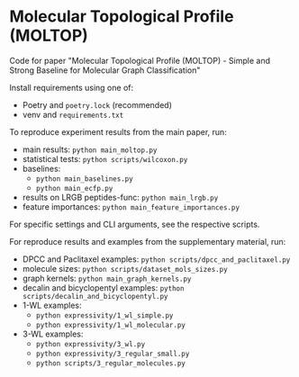 # Molecular Topological Profile (MOLTOP)

Code for paper "Molecular Topological Profile (MOLTOP) - Simple and Strong Baseline for Molecular Graph Classification"

Install requirements using one of:
- Poetry and `poetry.lock` (recommended)
- venv and `requirements.txt`

To reproduce experiment results from the main paper, run:
- main results: `python main_moltop.py`
- statistical tests: `python scripts/wilcoxon.py`
- baselines:
  - `python main_baselines.py`
  - `python main_ecfp.py`
- results on LRGB peptides-func: `python main_lrgb.py`
- feature importances: `python main_feature_importances.py`

For specific settings and CLI arguments, see the respective scripts.

For reproduce results and examples from the supplementary material, run:
- DPCC and Paclitaxel examples: `python scripts/dpcc_and_paclitaxel.py`
- molecule sizes: `python scripts/dataset_mols_sizes.py`
- graph kernels: `python main_graph_kernels.py`
- decalin and bicyclopentyl examples: `python scripts/decalin_and_bicyclopentyl.py`
- 1-WL examples:
  - `python expressivity/1_wl_simple.py`
  - `python expressivity/1_wl_molecular.py`
- 3-WL examples:
  - `python expressivity/3_wl.py`
  - `python expressivity/3_regular_small.py`
  - `python scripts/3_regular_molecules.py`
